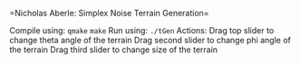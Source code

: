 =Nicholas Aberle: Simplex Noise Terrain Generation=

Compile using:
  `qmake`
  `make`
Run using:
  `./tGen`
Actions:
  Drag top slider to change theta angle of the terrain
  Drag second slider to change phi angle of the terrain
  Drag third slider to change size of the terrain
